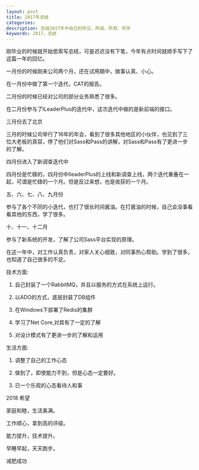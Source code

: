 ```yaml
---
layout: post
title: 2017年总结
categories: 
description: 总结2017年中自己的所见、所闻、所想、所学
keywords: 2017，总结
---
```


刚毕业的时候就开始思索写总结，可是迟迟没有下笔，今年有点时间就顺手写下了这篇一年的回忆。

一月份的时候刚来公司两个月，还在试用期中，做事认真、小心。

在一月份中做了第一个迭代，CAT的报告。

二月份的时候已经对公司的部分业务熟悉了很多。

在二月份参与了ILeaderPlus的迭代中，这次迭代中做的是新前端的接口。

三月份去了北京

三月的时候公司举行了16年的年会，看到了很多其他地区的小伙伴，也见到了三位大老板的真容，停了他们对Sass和Pass的讲解，对Sass和Pass有了更进一步的了解。

四月份进入了新调查迭代中

四月份是忙碌的，四月份中IleaderPlus的上线和新调查上线，两个迭代重叠在一起，可谓是忙碌的一个月。但是反过来想，也是收获的一个月。

五、六、七、八、九月份

参与了各个不同的小迭代，也打了很长时间酱油。在打酱油的时候，自己会没事看看其他的东西，学了很多。

十、十一、十二月

参与了新系统的开发，了解了公司Sass平台实现的原理。


在这一年中，对工作认真负责，对家人关心细致，对同事热心帮助。学到了很多，也知道了自己很多的不足。

技术方面:

1. 自己封装了一个RabbitMQ，并且以服务的方式在系统上运行。

2. 以ADO的方式，底层封装了DB组件

3. 在Windows下部署了Redis的集群

4. 学习了Net Core,对其有了一定的了解

5. 对设计模式有了更进一步的了解和运用

生活方面:

1. 调整了自己的工作心态

2. 做到了，即使能力不到，但是心态一定要好。

3. 已一个乐观的心态看待人和事

2018 希望

 家庭和睦，生活美满。

 工作顺心，拿到高的评级。

 能力提升，技术提升。

 早睡早起，天天跑步。

 减肥成功
